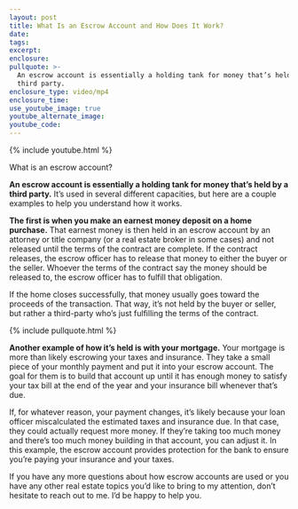```yaml
---
layout: post
title: What Is an Escrow Account and How Does It Work?
date:
tags:
excerpt:
enclosure:
pullquote: >-
  An escrow account is essentially a holding tank for money that’s held by a
  third party.
enclosure_type: video/mp4
enclosure_time:
use_youtube_image: true
youtube_alternate_image:
youtube_code:
---
```



{% include youtube.html %}

What is an escrow account?

**An escrow account is essentially a holding tank for money that’s held by a third party.** It’s used in several different capacities, but here are a couple examples to help you understand how it works.

**The first is when you make an earnest money deposit on a home purchase.** That earnest money is then held in an escrow account by an attorney or title company (or a real estate broker in some cases) and not released until the terms of the contract are complete. If the contract releases, the escrow officer has to release that money to either the buyer or the seller. Whoever the terms of the contract say the money should be released to, the escrow officer has to fulfill that obligation.

If the home closes successfully, that money usually goes toward the proceeds of the transaction. That way, it’s not held by the buyer or seller, but rather a third-party who’s just fulfilling the terms of the contract.

{% include pullquote.html %}

**Another example of how it’s held is with your mortgage.** Your mortgage is more than likely escrowing your taxes and insurance. They take a small piece of your monthly payment and put it into your escrow account. The goal for them is to build that account up until it has enough money to satisfy your tax bill at the end of the year and your insurance bill whenever that’s due.

If, for whatever reason, your payment changes, it’s likely because your loan officer miscalculated the estimated taxes and insurance due. In that case, they could actually request more money. If they’re taking too much money and there’s too much money building in that account, you can adjust it. In this example, the escrow account provides protection for the bank to ensure you’re paying your insurance and your taxes.

If you have any more questions about how escrow accounts are used or you have any other real estate topics you’d like to bring to my attention, don’t hesitate to reach out to me. I’d be happy to help you.